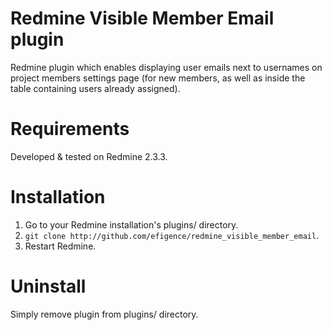 # Redmine Visible Member Email plugin

Redmine plugin which enables displaying user emails next to usernames on project members settings page (for new members, as well as inside the table containing users already assigned).

# Requirements

Developed & tested on Redmine 2.3.3.

# Installation

1. Go to your Redmine installation's plugins/ directory.
2. `git clone http://github.com/efigence/redmine_visible_member_email`.
3. Restart Redmine.

# Uninstall

Simply remove plugin from plugins/ directory.
